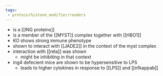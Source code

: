 ```yaml
---
tags:
 - protein/histone_modifier/readers
---
```

- is a [[ING proteins]]
- is a member of  the [[MYST]] complex together with [[HBO1]]
- KO shows strong immune phenotype 
- shown to interact with [[JADE2]] in the context of the myst complex
- interaction with [[rela]] was shown
	- might be inhibiting in that context
- ing4 defecient mice are shown to be hypersensitive to LPS
	- leads to higher cytokines in response to [[LPS]] and [[nfkappab]]
